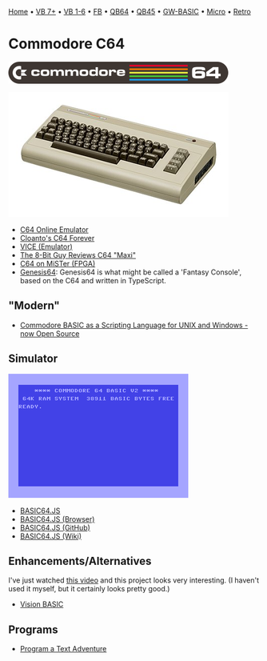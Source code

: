 [Home](https://gotbasic.com) • [VB 7+](vb.md) • [VB 1-6](vb6.md) • [FB](freebasic.md) • [QB64](qb64.md) • [QB45](qb.md) • [GW-BASIC](gw-basic.md) • [Micro](micro.md) • [Retro](retro.md)

# Commodore C64

![C64](images/c64_logo.svg.png)

![C64](images/c64.jpg)

- [C64 Online Emulator](https://c64online.com/c64-online-emulator/)
- [Cloanto's C64 Forever](https://www.c64forever.com/)
- [VICE (Emulator)](https://vice-emu.sourceforge.io/)
- [The 8-Bit Guy Reviews C64 "Maxi"](https://youtu.be/kxx2F4ffmeE)
- [C64 on MiSTer (FPGA)](https://github.com/MiSTer-devel/C64_MiSTer)
- [Genesis64](https://genesis64.ngfx.de/): Genesis64 is what might be called a 'Fantasy Console', based on the C64 and written in TypeScript.

## "Modern"

- [Commodore BASIC as a Scripting Language for UNIX and Windows - now Open Source](https://www.pagetable.com/?p=48)

## Simulator

![C64 BASIC](images/c64_basic.gif)

- [BASIC64.JS](https://joystickandcursorkeys.github.io/basic64-js/)
- [BASIC64.JS (Browser)](https://joystickandcursorkeys.github.io/basic64-js/emulator/index.html)
- [BASIC64.JS (GitHub)](https://github.com/JoystickAndCursorKeys/basic64-js)
- [BASIC64.JS (Wiki)](https://github.com/JoystickAndCursorKeys/basic64-js/wiki)

## Enhancements/Alternatives

I've just watched [this video](https://youtu.be/ROR1NQE-2DY) and this project looks very interesting. (I haven't used it myself, but it certainly looks pretty good.)

- [Vision BASIC](https://visionbasic.net/)

## Programs

- [Program a Text Adventure](https://www.c64brain.com/basic-programming/basic-text-adventures/)
